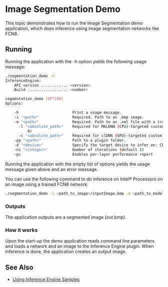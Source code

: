 # Image Segmentation Demo

This topic demonstrates how to run the Image Segmentation demo application, which does inference using image
segmentation networks like FCN8.

## Running

Running the application with the <i>-h</i> option yields the following usage message:
```sh
./segmentation_demo -h
InferenceEngine: 
    API version ............ <version>
    Build .................. <number>

segmentation_demo [OPTION]
Options:

    -h                        Print a usage message.
    -i "<path>"               Required. Path to an .bmp image.
    -m "<path>"               Required. Path to an .xml file with a trained model.
      -l "<absolute_path>"    Required for MKLDNN (CPU)-targeted custom layers. Absolute path to a shared library with the kernels impl.
          Or
      -c "<absolute_path>"    Required for clDNN (GPU)-targeted custom kernels. Absolute path to the xml file with the kernels desc.
    -pp "<path>"              Path to a plugin folder.
    -d "<device>"             Specify the target device to infer on: CPU, GPU, FPGA or MYRIAD is acceptable. The demo will look for a suitable plugin for a specified device (CPU by default).
    -ni "<integer>"           Number of iterations (default 1)
    -pc                       Enables per-layer performance report
```

Running the application with the empty list of options yields the usage message given above and an error message.

You can use the following command to do inference on Intel&reg; Processors on an image using a trained FCN8 network:
```sh
./segmentation_demo -i <path_to_image>/inputImage.bmp -m <path_to_model>/fcn8.xml
```

### Outputs

The application outputs are a segmented image (out.bmp).

### How it works

Upon the start-up the demo application reads command line parameters and loads a network and an image to the
Inference Engine plugin. When inference is done, the application creates an output image.

## See Also 
* [Using Inference Engine Samples](../Readme.md)

